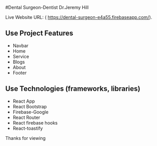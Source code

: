 #Dental Surgeon-Dentist Dr.Jeremy Hill

Live Website URL:  ( https://dental-surgeon-e4a55.firebaseapp.com/).

## Use Project Features 
* Navbar
* Home 
* Service
* Blogs
* About
* Footer

## Use Technologies (frameworks, libraries)
* React App
* React Bootstrap 
* Firebase-Google
* React Router
* React firebase hooks
* React-toastify

Thanks for viewing